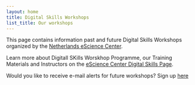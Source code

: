 ```yaml
---
layout: home
title: Digital Skills Workshops
list_title: Our workshops
---
```


This page contains information past and future Digital Skills Workshops organized by the [Netherlands eScience Center](http://esciencecenter.nl/).

Learn more about Digitall SKills Worskhop Programme, our Training Materials and Instructors on the [eScience Center Digital Skills Page](https://www.esciencecenter.nl/digital-skills/).

Would you like to receive e-mail alerts for future workshops? Sign up [here](https://esciencecenter.us8.list-manage.com/subscribe/post?u=a0a563ca342f1949246a9f92f&id=31bfc2303d)
